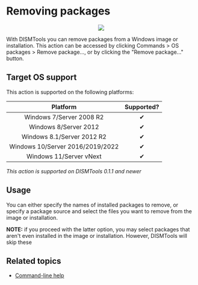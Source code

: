 # Removing packages

<p align="center">
	<img src="../../../res/img_tasks/packages/remove_package.png" />
</p>

With DISMTools you can remove packages from a Windows image or installation. This action can be accessed by clicking Commands > OS packages > Remove package..., or by clicking the "Remove package..." button.

## Target OS support

This action is supported on the following platforms:

| Platform | Supported? |
|:--:|:--:|
| Windows 7/Server 2008 R2 | ✔ |
| Windows 8/Server 2012 | ✔ |
| Windows 8.1/Server 2012 R2 | ✔ |
| Windows 10/Server 2016/2019/2022 | ✔ |
| Windows 11/Server vNext | ✔ |

<i>This action is supported on DISMTools 0.1.1 and newer</i>

## Usage

You can either specify the names of installed packages to remove, or specify a package source and select the files you want to remove from the image or installation.

**NOTE:** if you proceed with the latter option, you may select packages that aren't even installed in the image or installation. However, DISMTools will skip these

## Related topics

- [Command-line help](https://example.com)